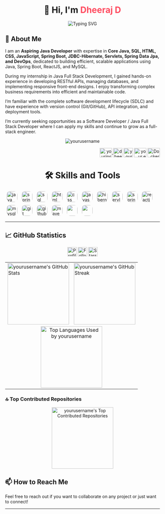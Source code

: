 <!-- Commented out images if not needed -->
<!-- ![1729558390847](https://github.com/user-attachments/assets/079ea226-6649-4dac-966e-e8d8cbf83c34) -->
<!-- ![1730737360096](https://github.com/user-attachments/assets/8ad9b9ef-186a-49ad-b257-e5e945ca0634) -->
<!--![1731043385245](https://github.com/user-attachments/assets/613d54be-3740-4943-b6b6-2beed92f1d8b) -->
<!-- ![image](https://github.com/user-attachments/assets/577a7184-4187-40eb-84e6-1f3e835ce0cb) -->

<h1 align="center">👋 Hi, I'm <span style="color:#FF4C60;">Dheeraj D</span></h1>

<p align="center">
  <img src="https://readme-typing-svg.herokuapp.com?font=Fira+Code&size=22&pause=1000&color=FF4C60&center=true&vCenter=true&width=600&lines=☕+Aspiring+Java+Developer;🔧+Core+Java+%7C+Spring+Boot;🌐+Full+Stack+Development;💡+Continuous+Learner" alt="Typing SVG" />
</p>

## 🌟 About Me 
<p>
  I am an <strong>Aspiring Java Developer</strong> with expertise in <strong>Core Java, SQL, HTML, CSS, JavaScript, Spring Boot, JDBC-Hibernate, Servlets, Spring Data Jpa, and DevOps</strong>, dedicated to building efficient, scalable applications using Java, Spring Boot, ReactJS, and MySQL.
</p>
<p>
  During my internship in Java Full Stack Development, I gained hands-on experience in developing RESTful APIs, managing databases, and implementing responsive front-end designs. I enjoy transforming complex business requirements into efficient and maintainable code.
</p>
<p>
  I’m familiar with the complete software development lifecycle (SDLC) and have experience with version control (Git/GitHub), API integration, and deployment tools.
</p>
<p>
  I’m currently seeking opportunities as a Software Developer / Java Full Stack Developer where I can apply my skills and continue to grow as a full-stack engineer.
</p>
<!-- Profile views badge -->
<p align="center">
  <img src="https://komarev.com/ghpvc/?username=yourusername&label=Profile%20Views&color=brightgreen&style=for-the-badge" alt="yourusername" />
</p>
<p align="right">
<a href="https://www.instagram.com/yourinstagram" target="_blank">
    <img align="center" src="https://raw.githubusercontent.com/rahuldkjain/github-profile-readme-generator/master/src/images/icons/Social/instagram.svg" alt="yourinstagram" height="30" width="40" />
</a>
<a href="https://linkedin.com/in/dheeraj-d-29a00717b" target="blank"><img align="center" src="https://raw.githubusercontent.com/rahuldkjain/github-profile-readme-generator/master/src/images/icons/Social/linked-in-alt.svg" alt="dheeraj-d" height="30" width="30" /></a>
<a href="https://x.com/yourtwitter" target="blank"><img align="center" src="https://avatars.githubusercontent.com/u/50278?s=280&v=4" alt="yourtwitter" height="30" width="30" /></a>
<a href="mailto:your.email@example.com" target="blank"><img align="center" src="https://logos-world.net/wp-content/uploads/2020/11/Gmail-Logo-2013-2020.png" alt="your.email" height="30" width="40" /></a>
<!-- <a href="https://github.com/yourusername" target="blank"><img align="center" src="https://raw.githubusercontent.com/rahuldkjain/github-profile-readme-generator/master/src/images/icons/Social/github.svg" alt="yourusername" height="30" width="40" /></a> -->
<a href="https://hub.docker.com/u/yourusername" target="_blank">
    <img align="center" src="https://assets.techrepublic.com/uploads/2016/10/dockerhero.jpg" alt="Docker Hub" height="30" width="40" />
</a>
</p>

<h1 align="center">🛠️ Skills and Tools</h1>
<p>
  <img src="https://thumbs.dreamstime.com/b/java-logo-editorial-illustrative-white-background-eps-download-vector-jpeg-banner-java-logo-editorial-illustrative-white-208329454.jpg" alt="java" width="35" style="display: inline-block; margin: 5px; border-radius: 10px;"/>
  <img src="https://miro.medium.com/0*Qqqd7UsfFDPL7WXh.jpeg" alt="spring boot" width="35" style="display: inline-block; margin: 5px; border-radius: 10px;"/>
  <img src="https://thumbs.dreamstime.com/b/sql-database-server-isolated-flat-web-mobile-icon-word-vector-illustration-modern-background-128839153.jpg" alt="sql" width="35" style="display: inline-block; margin: 5px; border-radius: 10px;"/>
  <img src="https://static.vecteezy.com/system/resources/previews/013/313/458/non_2x/html-icon-3d-rendering-illustration-vector.jpg" alt="html" width="35" style="display: inline-block; margin: 5px; border-radius: 10px;"/>
  <img src="https://w7.pngwing.com/pngs/456/654/png-transparent-json-filetype-icon.png" alt="css" width="35" style="display: inline-block; margin: 5px; border-radius: 10px;"/>
  <img src="https://miro.medium.com/v2/resize:fit:266/1*4kAaqUfUWKZVP1qtspKJjg.png" alt="javascript" width="35" style="display: inline-block; margin: 5px; border-radius: 10px;"/>
  <img src="https://cdn.prod.website-files.com/5f10ed4c0ebf7221fb5661a5/5f2f44a3fe54f0baba461524_terraform-logo.png" alt="hibernate" width="35" style="display: inline-block; margin: 5px; border-radius: 10px;"/>
  <img src="https://upload.wikimedia.org/wikipedia/commons/thumb/f/fe/Apache_Tomcat_logo.svg/2560px-Apache_Tomcat_logo.svg.png" alt="servlets" width="35" style="display: inline-block; margin: 5px; border-radius: 10px;"/>
  <img src="https://cdn.worldvectorlogo.com/logos/fastapi.svg" alt="spring data jpa" width="35" style="display: inline-block; margin: 5px; border-radius: 10px;"/>
  <img src="https://encrypted-tbn0.gstatic.com/images?q=tbn:ANd9GcSS2AdlDW2zV-hyPiVcC7YcDJzMFqhzZFoekw&s" alt="reactjs" width="35" style="display: inline-block; margin: 5px; border-radius: 10px;"/>
  <img src="https://encrypted-tbn0.gstatic.com/images?q=tbn:ANd9GcTmJoxiAXVIxedd5WnxL3yepJpACK2lmCSl9w&s" alt="mysql" width="35" style="display: inline-block; margin: 5px; border-radius: 10px;"/>
  <img src="https://cdn3.iconfinder.com/data/icons/social-media-2169/24/social_media_social_media_logo_git-512.png" alt="git" width="35" style="display: inline-block; margin: 5px; border-radius: 10px;"/>
  <img src="https://cdn.pixabay.com/photo/2022/01/30/13/33/github-6980894_960_720.png" alt="github" width="35" style="display: inline-block; margin: 5px; border-radius: 10px;"/>
  <img src="https://encrypted-tbn0.gstatic.com/images?q=tbn:ANd9GcRl8RUoMU1asZD8HLBVCNymBUahSvkSQjV9hQ&s" alt="maven" width="35" style="display: inline-block; margin: 5px; border-radius: 10px;"/>
  <img src="https://cdn.icon-icons.com/icons2/2415/PNG/512/docker_original_logo_icon_146556.png" width="35" style="display: inline-block; margin: 5px; border-radius: 10px;"/>
  <img src="https://upload.wikimedia.org/wikipedia/commons/thumb/e/e9/Jenkins_logo.svg/1200px-Jenkins_logo.svg.png" width="35" style="display: inline-block; margin: 5px; border-radius: 10px;"/>
  <!-- Add more icons as needed for DevOps or other skills -->
</p>

---

## 📈 GitHub Statistics

<!-- Badges -->
<p align="center">
  <img src="https://komarev.com/ghpvc/?username=yourusername&style=flat-square&color=blue" alt="Profile Views" height="30"/>
  <img src="https://img.shields.io/github/followers/yourusername?label=Followers&style=flat-square&color=brightgreen" alt="Followers" height="30"/>
  <img src="https://img.shields.io/github/stars/yourusername?label=Stars&style=flat-square&color=yellow" alt="Stars" height="30"/>
</p>

<!-- Stats Cards -->
<table align="center">
  <tr>
    <td>
      <img src="https://github-readme-stats.vercel.app/api?username=yourusername&show_icons=true&theme=radical" alt="yourusername's GitHub Stats" height="200" />
    </td>
    <td>
      <img src="https://github-readme-streak-stats.herokuapp.com/?user=yourusername&theme=radical" alt="yourusername's GitHub Streak" height="200" />
    </td>
  </tr>
  <tr>
    <td colspan="2" align="center">
      <img src="https://github-readme-stats.vercel.app/api/top-langs/?username=yourusername&layout=compact&theme=radical" alt="Top Languages Used by yourusername" height="200" />
    </td>
  </tr>
</table>

### 🔝 Top Contributed Repositories
<p align="center">
  <img src="https://github-contributor-stats.vercel.app/api?username=yourusername&limit=5&theme=radical&combine_all_yearly_contributions=true" alt="yourusername's Top Contributed Repositories" height="200" />
</p>

<!-- Snake Contribution Graph -->
<!-- <p align="center">
  <img src="https://github.com/yourusername/yourusername/blob/output/github-contribution-grid-snake.svg" alt="snake animation" />
</p> -->

## 📫 How to Reach Me
Feel free to reach out if you want to collaborate on any project or just want to connect!

---
